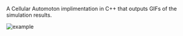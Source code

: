 A Cellular Automoton implimentation in C++ that outputs GIFs of the simulation results. 

![example](example.gif)